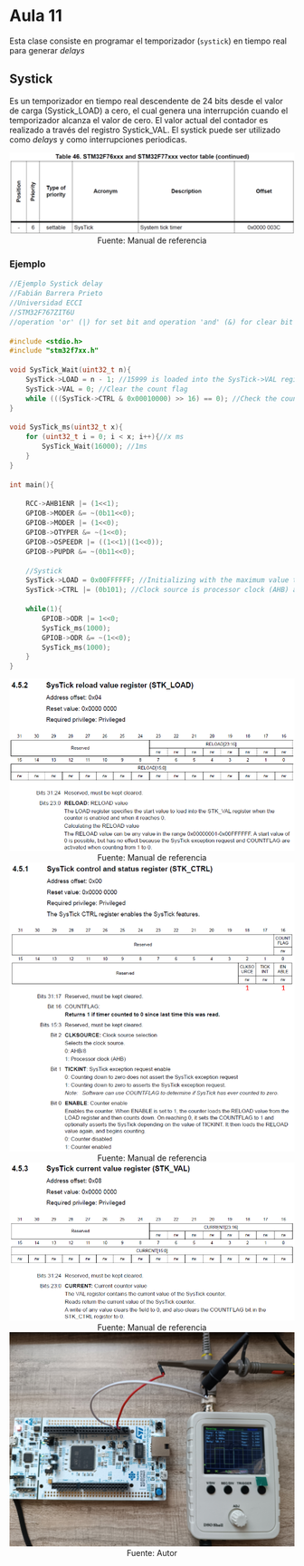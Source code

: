 <h1>Aula 11</h1>

Esta clase consiste en programar el temporizador (`systick`) en tiempo real para generar <i>delays</i>

<h2>Systick</h2>

Es un temporizador en tiempo real descendente de 24 bits desde el valor de carga (Systick_LOAD) a cero, el cual genera una interrupción cuando el temporizador alcanza el valor de cero. El valor actual del contador es realizado a través del registro Systick_VAL. El systick puede ser utilizado como <i>delays</i> y como interrupciones periodicas.

<div align="center">
<img src="Imagenes/image.png" alt="Interrupción de Systick"/>
<br>
<figcaption>Fuente: Manual de referencia</figcaption>
</div>

<!--
El valor de calibración por defecto es 18750, dando un tiempo de referencia de 1 ms hasta llegar a cero con el reloj de SisTick configurado a 18.75 MHz
-->

<h3>Ejemplo</h3>

```c++
//Ejemplo Systick delay
//Fabián Barrera Prieto
//Universidad ECCI
//STM32F767ZIT6U
//operation 'or' (|) for set bit and operation 'and' (&) for clear bit

#include <stdio.h>
#include "stm32f7xx.h"

void SysTick_Wait(uint32_t n){
	SysTick->LOAD = n - 1; //15999 is loaded into the SysTick->VAL register when the counter is enabled
	SysTick->VAL = 0; //Clear the count flag
	while (((SysTick->CTRL & 0x00010000) >> 16) == 0); //Check the count flag until it's 1 
}

void SysTick_ms(uint32_t x){
	for (uint32_t i = 0; i < x; i++){//x ms
		SysTick_Wait(16000); //1ms
	}
}

int main(){

	RCC->AHB1ENR |= (1<<1); 
	GPIOB->MODER &= ~(0b11<<0);
	GPIOB->MODER |= (1<<0); 	
	GPIOB->OTYPER &= ~(1<<0);  
	GPIOB->OSPEEDR |= ((1<<1)|(1<<0));
	GPIOB->PUPDR &= ~(0b11<<0);
	
	//Systick
	SysTick->LOAD = 0x00FFFFFF; //Initializing with the maximum value to 24 bits and load the SysTick->VAL register when the counter is enabled
	SysTick->CTRL |= (0b101); //Clock source is processor clock (AHB) and counter enable
	
	while(1){
		GPIOB->ODR |= 1<<0; 
		SysTick_ms(1000);
		GPIOB->ODR &= ~(1<<0);
		SysTick_ms(1000);
	}
}
```

<div align="center">
<img src="Imagenes/image-1.png" alt="STK_LOAD"/>
<br>
<figcaption>Fuente: Manual de referencia</figcaption>
</div>

<div align="center">
<img src="Imagenes/image-2.png" alt="STK_CTRL"/>
<br>
<figcaption>Fuente: Manual de referencia</figcaption>
</div>

<div align="center">
<img src="Imagenes/image-3.png" alt="STK_VAL"/>
<br>
<figcaption>Fuente: Manual de referencia</figcaption>
</div>

<div align="center">
<img src="Imagenes/IMG_20240912_150235.jpg" alt="Osciloscopio PB0"/>
<br>
<figcaption>Fuente: Autor</figcaption>
</div>